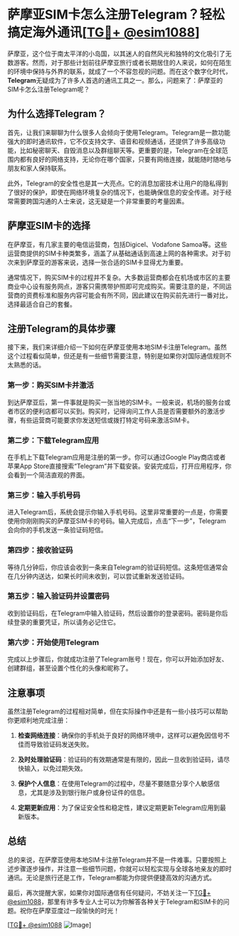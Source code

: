 # 萨摩亚SIM卡怎么注册Telegram？轻松搞定海外通讯[[TG💪+ @esim1088](https://t.me/s/esim1088)]

萨摩亚，这个位于南太平洋的小岛国，以其迷人的自然风光和独特的文化吸引了无数游客。然而，对于那些计划前往萨摩亚旅行或者长期居住的人来说，如何在陌生的环境中保持与外界的联系，就成了一个不容忽视的问题。而在这个数字化时代，**Telegram**无疑成为了许多人首选的通讯工具之一。那么，问题来了：萨摩亚的SIM卡怎么注册Telegram呢？

## 为什么选择Telegram？

首先，让我们来聊聊为什么很多人会倾向于使用Telegram。Telegram是一款功能强大的即时通讯软件，它不仅支持文字、语音和视频通话，还提供了许多高级功能，比如秘密聊天、自毁消息以及群组聊天等。更重要的是，Telegram在全球范围内都有良好的网络支持，无论你在哪个国家，只要有网络连接，就能随时随地与朋友和家人保持联系。

此外，Telegram的安全性也是其一大亮点。它的消息加密技术让用户的隐私得到了很好的保护，即使在网络环境复杂的情况下，也能确保信息的安全传递。对于经常需要跨国沟通的人士来说，这无疑是一个非常重要的考量因素。

## 萨摩亚SIM卡的选择

在萨摩亚，有几家主要的电信运营商，包括Digicel、Vodafone Samoa等。这些运营商提供的SIM卡种类繁多，涵盖了从基础通话到高速上网的各种需求。对于初次来到萨摩亚的游客来说，选择一张合适的SIM卡显得尤为重要。

通常情况下，购买SIM卡的过程并不复杂。大多数运营商都会在机场或市区的主要商业中心设有服务网点，游客只需携带护照即可完成购买。需要注意的是，不同运营商的资费标准和服务内容可能会有所不同，因此建议在购买前先进行一番对比，选择最适合自己的套餐。

## 注册Telegram的具体步骤

接下来，我们来详细介绍一下如何在萨摩亚使用本地SIM卡注册Telegram。虽然这个过程看似简单，但还是有一些细节需要注意，特别是如果你对国际通信规则不太熟悉的话。

### 第一步：购买SIM卡并激活

到达萨摩亚后，第一件事就是购买一张当地的SIM卡。一般来说，机场的服务台或者市区的便利店都可以买到。购买时，记得询问工作人员是否需要额外的激活步骤，有些运营商可能要求你发送短信或拨打特定号码来激活SIM卡。

### 第二步：下载Telegram应用

在手机上下载Telegram应用是注册的第一步。你可以通过Google Play商店或者苹果App Store直接搜索“Telegram”并下载安装。安装完成后，打开应用程序，你会看到一个简洁直观的界面。

### 第三步：输入手机号码

进入Telegram后，系统会提示你输入手机号码。这里非常重要的一点是，你需要使用你刚刚购买的萨摩亚SIM卡的号码。输入完成后，点击“下一步”，Telegram会向你的手机发送一条验证码短信。

### 第四步：接收验证码

等待几分钟后，你应该会收到一条来自Telegram的验证码短信。这条短信通常会在几分钟内送达，如果长时间未收到，可以尝试重新发送验证码。

### 第五步：输入验证码并设置密码

收到验证码后，在Telegram中输入验证码，然后设置你的登录密码。密码是你后续登录的重要凭证，所以请务必记住它。

### 第六步：开始使用Telegram

完成以上步骤后，你就成功注册了Telegram账号！现在，你可以开始添加好友、创建群组，甚至设置个性化的头像和昵称了。

## 注意事项

虽然注册Telegram的过程相对简单，但在实际操作中还是有一些小技巧可以帮助你更顺利地完成注册：

1. **检查网络连接**：确保你的手机处于良好的网络环境中，这样可以避免因信号不佳而导致验证码发送失败。
   
2. **及时处理验证码**：验证码的有效期通常是有限的，因此一旦收到验证码，请尽快输入，以免过期失效。

3. **保护个人信息**：在使用Telegram的过程中，尽量不要随意分享个人敏感信息，尤其是涉及到银行账户或身份证件的信息。

4. **定期更新应用**：为了保证安全性和稳定性，建议定期更新Telegram应用到最新版本。

## 总结

总的来说，在萨摩亚使用本地SIM卡注册Telegram并不是一件难事。只要按照上述步骤逐步操作，并注意一些细节问题，你就可以轻松实现与全球各地亲友的即时通讯。无论是旅行还是工作，Telegram都能为你提供便捷高效的沟通方式。

最后，再次提醒大家，如果你对国际通信有任何疑问，不妨关注一下[TG💪+ @esim1088](https://t.me/s/esim1088)，那里有许多专业人士可以为你解答各种关于Telegram和SIM卡的问题。祝你在萨摩亚度过一段愉快的时光！

[[TG💪+ @esim1088](https://t.me/s/esim1088) ![Image](https://i.postimg.cc/4NQfJmqS/Snipaste-2025-05-13-00-14-12.png)]